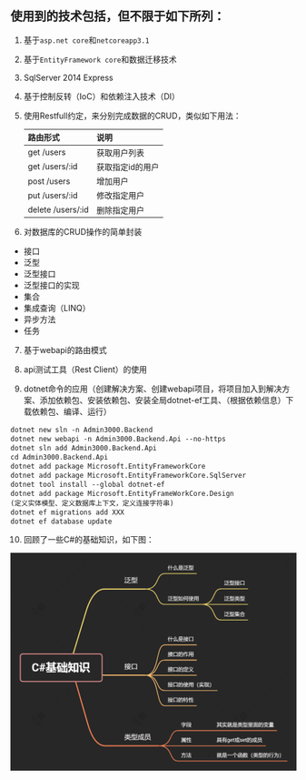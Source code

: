 ## 使用到的技术包括，但不限于如下所列：

1. 基于`asp.net core`和`netcoreapp3.1`
2. 基于`EntityFramework core`和数据迁移技术
3. SqlServer 2014 Express
4. 基于控制反转（IoC）和依赖注入技术（DI）
5. 使用Restfull约定，来分别完成数据的CRUD，类似如下用法：

    | 路由形式 | 说明 |
    | - | -|
    |    get /users  | 获取用户列表 |
    |    get /users/:id     |  获取指定id的用户 |
    |    post /users | 增加用户 |
    |    put /users/:id | 修改指定用户 |
    |    delete /users/:id | 删除指定用户 |


6. 对数据库的CRUD操作的简单封装

+ 接口
+ 泛型
+ 泛型接口
+ 泛型接口的实现
+ 集合
+ 集成查询（LINQ）
+ 异步方法
+ 任务

7. 基于webapi的路由模式
   
8. api测试工具（Rest Client）的使用

9. dotnet命令的应用（创建解决方案、创建webapi项目，将项目加入到解决方案、添加依赖包、安装依赖包、安装全局dotnet-ef工具、（根据依赖信息）下载依赖包、编译、运行）

```
dotnet new sln -n Admin3000.Backend
dotnet new webapi -n Admin3000.Backend.Api --no-https
dotnet sln add Admin3000.Backend.Api
cd Admin3000.Backend.Api
dotnet add package Microsoft.EntityFrameworkCore
dotnet add package Microsoft.EntityFrameworkCore.SqlServer
dotnet tool install --global dotnet-ef
dotnet add package Microsoft.EntityFrameWorkCore.Design
(定义实体模型、定义数据库上下文，定义连接字符串)
dotnet ef migrations add XXX
dotnet ef database update
```

10. 回顾了一些C#的基础知识，如下图：

![](./img/csharpbasic.png)

